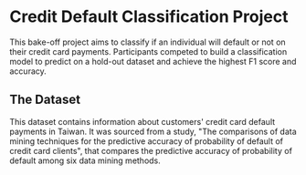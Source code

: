 # Credit Default Classification Project

This bake-off project aims to classify if an individual will default or not on their credit card payments.  Participants competed to build a classification model to predict on a hold-out dataset and achieve the highest F1 score and accuracy. 

## The Dataset
This dataset contains information about customers' credit card default payments in Taiwan. It was sourced from a study, "The comparisons of data mining techniques for the predictive accuracy of probability of default of credit card clients", that compares the predictive accuracy of probability of default among six data mining methods. 
